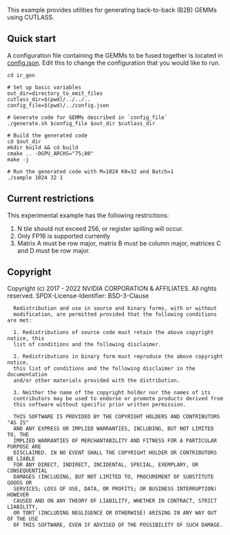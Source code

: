 This example provides utilities for generating back-to-back (B2B) GEMMs using CUTLASS.

## Quick start
A configuration file containing the GEMMs to be fused together is located in [config.json](config.json). Edit
this to change the configuration that you would like to run.
```shell
cd ir_gen

# Set up basic variables
out_dir=directory_to_emit_files
cutlass_dir=$(pwd)/../../..
config_file=$(pwd)/../config.json

# Generate code for GEMMs described in `config_file`
./generate.sh $config_file $out_dir $cutlass_dir

# Build the generated code
cd $out_dir
mkdir build && cd build
cmake .. -DGPU_ARCHS="75;80"
make -j

# Run the generated code with M=1024 K0=32 and Batch=1
./sample 1024 32 1
```

## Current restrictions
This experimental example has the following restrictions:
1. N tile should not exceed 256, or register spilling will occur.
2. Only FP16 is supported currently
3. Matrix A must be row major, matrix B must be column major, matrices C and D must be row major.

## Copyright

Copyright (c) 2017 - 2022 NVIDIA CORPORATION & AFFILIATES. All rights reserved.
SPDX-License-Identifier: BSD-3-Clause

```
  Redistribution and use in source and binary forms, with or without
  modification, are permitted provided that the following conditions are met:

  1. Redistributions of source code must retain the above copyright notice, this
  list of conditions and the following disclaimer.

  2. Redistributions in binary form must reproduce the above copyright notice,
  this list of conditions and the following disclaimer in the documentation
  and/or other materials provided with the distribution.

  3. Neither the name of the copyright holder nor the names of its
  contributors may be used to endorse or promote products derived from
  this software without specific prior written permission.

  THIS SOFTWARE IS PROVIDED BY THE COPYRIGHT HOLDERS AND CONTRIBUTORS "AS IS"
  AND ANY EXPRESS OR IMPLIED WARRANTIES, INCLUDING, BUT NOT LIMITED TO, THE
  IMPLIED WARRANTIES OF MERCHANTABILITY AND FITNESS FOR A PARTICULAR PURPOSE ARE
  DISCLAIMED. IN NO EVENT SHALL THE COPYRIGHT HOLDER OR CONTRIBUTORS BE LIABLE
  FOR ANY DIRECT, INDIRECT, INCIDENTAL, SPECIAL, EXEMPLARY, OR CONSEQUENTIAL
  DAMAGES (INCLUDING, BUT NOT LIMITED TO, PROCUREMENT OF SUBSTITUTE GOODS OR
  SERVICES; LOSS OF USE, DATA, OR PROFITS; OR BUSINESS INTERRUPTION) HOWEVER
  CAUSED AND ON ANY THEORY OF LIABILITY, WHETHER IN CONTRACT, STRICT LIABILITY,
  OR TORT (INCLUDING NEGLIGENCE OR OTHERWISE) ARISING IN ANY WAY OUT OF THE USE
  OF THIS SOFTWARE, EVEN IF ADVISED OF THE POSSIBILITY OF SUCH DAMAGE.
```
